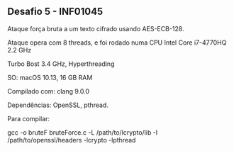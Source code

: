 ## Desafio 5 - INF01045

Ataque força bruta a um texto cifrado usando AES-ECB-128.

Ataque opera com 8 threads, e foi rodado numa CPU Intel Core i7-4770HQ 2.2 GHz

Turbo Bost 3.4 GHz, Hyperthreading

SO: macOS 10.13, 16 GB RAM

Compilado com: clang 9.0.0

Dependências: OpenSSL, pthread.

Para compilar:

gcc -o bruteF bruteForce.c -L /path/to/lcrypto/lib -I /path/to/openssl/headers -lcrypto -lpthread

